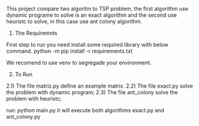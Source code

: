 This project compare two algoritm to TSP problem, the first algorithm use dynamic programe to solve is an exact algorithm and the second use heuristc to solve, in this case use ant colony algorithm.

1) The Requiremnts 

First step to run you need install some required library with below command.
python -m pip install -r requirements.txt

We recomend to use venv to segregade your environment.

2) To Run

2.1) The file matriz.py define an example matrix.
2.2) The file exact.py solve the problem with dynamic program;
2.3) The file ant_colony solve the problem with heuristc;

run: python main.py it will execute both algorithms exact.py and ant_colony.py